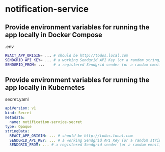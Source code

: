 # notification-service

## Provide environment variables for running the app locally in Docker Compose

.env

```bash
REACT_APP_ORIGIN= ... # should be http://todos.local.com
SENDGRID_API_KEY= ... # a working Sendgrid API Key (or a random string)
SENDGRID_FROM= ...    # a registered Sendgrid sender (or a random email)
```

## Provide environment variables for running the app locally in Kubernetes

secret.yaml

```yaml
apiVersion: v1
kind: Secret
metadata:
  name: notification-service-secret
type: Opaque
stringData:
  REACT_APP_ORIGIN: ... # should be http://todos.local.com
  SENDGRID_API_KEY: ... # a working Sendgrid API Key (or a random string)
  SENDGRID_FROM: ... # a registered Sendgrid sender (or a random email)
```
